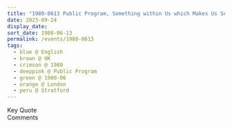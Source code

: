 ```yaml
---
title: "1980-0613 Public Program, Something within Us which Makes Us Seek Something Beyond, Stratford, East London, London, UK"
date: 2023-09-24
display_date: 
sort_date: 1980-06-13
permalink: /events/1980-0613
tags:
  - blue @ English
  - brown @ UK
  - crimson @ 1980
  - deeppink @ Public Program
  - green @ 1980-06
  - orange @ London
  - peru @ Stratford
---
```


<wave-list>
  <list-title color="green" width="75">Key Quote</list-title>
  <list-item color="BlanchedAlmond"  width="200"></list-item>
  <list-item color="Lavender"></list-item>
  <list-item color="BlanchedAlmond"></list-item>
</wave-list>

<br>

<wave-list>
  <list-title color="green" width="75">Comments</list-title>
  <list-item color="BlanchedAlmond"  width="200"></list-item>
  <list-item color="Lavender"></list-item>
  <list-item color="BlanchedAlmond"></list-item>
</wave-list>